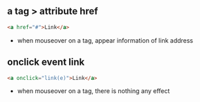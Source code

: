 ## a tag > attribute href
```html
<a href="#">Link</a>
```
- when mouseover on a tag, appear information of link address  
  
  
## onclick event link
```html
<a onclick="link(e)">Link</a>
```
- when mouseover on a tag, there is nothing any effect

